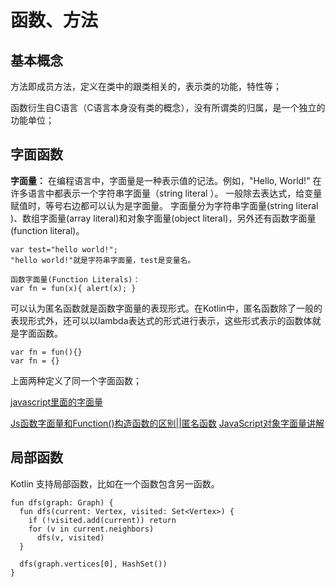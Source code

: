 # 函数、方法

## 基本概念

方法即成员方法，定义在类中的跟类相关的，表示类的功能，特性等；

函数衍生自C语言（C语言本身没有类的概念），没有所谓类的归属，是一个独立的功能单位；


## 字面函数 

**字面量：** 在编程语言中，字面量是一种表示值的记法。例如，"Hello, World!" 在许多语言中都表示一个字符串字面量（string literal ）。
一般除去表达式，给变量赋值时，等号右边都可以认为是字面量。
字面量分为字符串字面量(string literal )、数组字面量(array literal)和对象字面量(object literal)，另外还有函数字面量(function literal)。


    var test="hello world!";
    "hello world!"就是字符串字面量，test是变量名。

    函数字面量(Function Literals)：
    var fn = fun(x){ alert(x); }

 可以认为匿名函数就是函数字面量的表现形式。在Kotlin中，匿名函数除了一般的表现形式外，还可以以lambda表达式的形式进行表示，这些形式表示的函数体就是字面函数。
 
    var fn = fun(){}
    var fn = {}

 上面两种定义了同一个字面函数；
 
[javascript里面的字面量](https://zhidao.baidu.com/question/584062903.html)   

[Js函数字面量和Function()构造函数的区别||匿名函数](http://blog.csdn.net/qq_25178609/article/details/51669870)
[JavaScript对象字面量讲解](http://www.jeepyurongfu.com/1216/6386.html)

## 局部函数

Kotlin 支持局部函数，比如在一个函数包含另一函数。


    fun dfs(graph: Graph) {
      fun dfs(current: Vertex, visited: Set<Vertex>) {
        if (!visited.add(current)) return
        for (v in current.neighbors)
          dfs(v, visited)
      }
    
      dfs(graph.vertices[0], HashSet())
    }